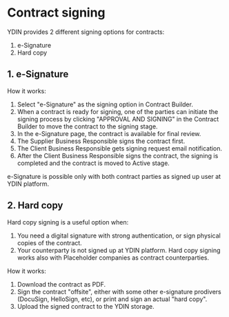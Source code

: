 # Contract signing

YDIN provides 2 different signing options for contracts:

1. e-Signature
2. Hard copy

## 1. e-Signature

How it works:

1. Select "e-Signature" as the signing option in Contract Builder.
2. When a contract is ready for signing, one of the parties can initiate the signing process by clicking "APPROVAL AND SIGNING" in the Contract Builder to move the contract to the signing stage.
3. In the e-Signature page, the contract is available for final review.
4. The Supplier Business Responsible signs the contract first.
5. The Client Business Responsible gets signing request email notification.
6. After the Client Business Responsible signs the contract, the signing is completed and the contract is moved to Active stage.

e-Signature is possible only with both contract parties as signed up user at YDIN platform.

## 2. Hard copy

Hard copy signing is a useful option when:

1. You need a digital signature with strong authentication, or sign physical copies of the contract.
2. Your counterparty is not signed up at YDIN platform. Hard copy signing works also with Placeholder companies as contract counterparties.

How it works:

1. Download the contract as PDF.
2. Sign the contract "offsite", either with some other e-signature prodivers (DocuSign, HelloSign, etc), or print and sign an actual "hard copy".
3. Upload the signed contract to the YDIN storage.
